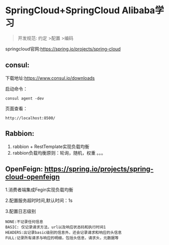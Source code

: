 # SpringCloud+SpringCloud Alibaba学习
> 开发规范: 约定 >配置  >编码

springcloud官网:https://spring.io/projects/spring-cloud

## consul:

下载地址:https://www.consul.io/downloads

启动命令：

```
consul agent -dev
```

页面查看：

```
http://localhost:8500/
```

## Rabbion:

1. rabbion + RestTemplate实现负载均衡
2. rabbion负载均衡原则：轮询，随机，权重 。。。

## OpenFeign: https://spring.io/projects/spring-cloud-openfeign

1.消费者端集成Fegin实现负载均衡

2.配置服务超时时间,默认时间：1s

3.配置日志级别 

```
NONE:不记录任何信息
BASIC: 仅记录请求方法，url以及响应状态码和执行时间1
HEADERS:出记录basic级别的信息外，还会记录请求和响应的头信息
FULL:记录所有请求与响应的明细，包括头信息，请求头，元数据等
```